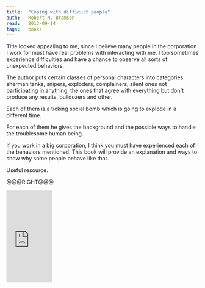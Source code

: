 ```yaml
---
title:	"Coping with difficult people"
auth:	Robert M. Bramson
read:	2013-09-14
tags:	books
---
```





Title looked appealing to me, since I believe many people in the corporation
I work for must have real problems with interacting with me. I too sometimes
experience difficulties and have a chance to observe all sorts of unexpected
behaviors.

The author puts certain classes of personal characters into categories:
sherman tanks, snipers, exploders, complainers, silent ones not
participating in anything, the ones that agree with everything but don't
produce any results, bulldozers and other.

Each of them is a ticking social bomb which is going to explode in a
different time.

For each of them he gives the background and the possible ways to handle the
troublesome human being.

If you work in a big corporation, I think you must have experienced each of
the behaviors mentioned. This book will provide an explanation and ways to
show why some people behave like that.

Useful resource.

@@@RIGHT@@@
<iframe src="http://rcm-na.amazon-adsystem.com/e/cm?lt1=_blank&bc1=FFFFFF&IS2=1&bg1=FFFFFF&fc1=000000&lc1=FF0000&t=wojcadamkoszh-20&o=1&p=8&l=as4&m=amazon&f=ifr&ref=ss_til&asins=0440202019" style="width:120px;height:240px;" scrolling="no" marginwidth="0" marginheight="0" frameborder="0"></iframe>

